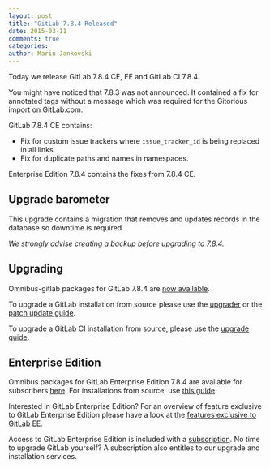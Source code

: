 ```yaml
---
layout: post
title: "GitLab 7.8.4 Released"
date: 2015-03-11
comments: true
categories:
author: Marin Jankovski
---
```


Today we release GitLab 7.8.4 CE, EE and GitLab CI 7.8.4.

You might have noticed that 7.8.3 was not announced. It contained a fix for annotated tags without a message which was required for the Gitorious import on GitLab.com.

GitLab 7.8.4 CE contains:

- Fix for custom issue trackers where `issue_tracker_id` is being replaced in all links.
- Fix for duplicate paths and names in namespaces.

Enterprise Edition 7.8.4 contains the fixes from 7.8.4 CE.


<!-- more -->

## Upgrade barometer

This upgrade contains a migration that removes and updates records in the database so downtime is required.

*We strongly advise creating a backup before upgrading to 7.8.4.*

## Upgrading

Omnibus-gitlab packages for GitLab 7.8.4 are [now available](https://about.gitlab.com/downloads/).

To upgrade a GitLab installation from source please use the
[upgrader](http://doc.gitlab.com/ce/update/upgrader.html) or the [patch update
guide](http://doc.gitlab.com/ce/update/patch_versions.html).

To upgrade a GitLab CI installation from source, please use the [upgrade guide](https://gitlab.com/gitlab-org/gitlab-ci/blob/master/doc/update/patch_versions.md).

## Enterprise Edition

Omnibus packages for GitLab Enterprise Edition 7.8.4 are available for subscribers [here](https://gitlab.com/subscribers/gitlab-ee/blob/master/doc/install/packages.md). For installations from source, use [this guide](https://gitlab.com/subscribers/gitlab-ee/blob/master/doc/update/patch_versions.md).

Interested in GitLab Enterprise Edition?
For an overview of feature exclusive to GitLab Enterprise Edition please have a look at the [features exclusive to GitLab EE](http://about.gitlab.com/features/#enterprise).

Access to GitLab Enterprise Edition is included with a [subscription](http://www.gitlab.com/subscription/).
No time to upgrade GitLab yourself?
A subscription also entitles to our upgrade and installation services.
